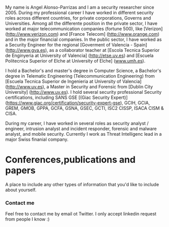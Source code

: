 

My name is Angel Alonso-Parrizas and I am a security researcher since 2005. During my professional career I have worked in different security roles across different countries, for private corporations, Governs and Universities.  Among all the differente position in the private sector, I have worked at major telecommunication companies (fortune 500), like [Verizon] (http://www.verizon.com) and [France Telecom] (http://www.orange.com) and in the major financial companies.
In the public sector, I have worked as a Security Engineer for the regional [Goverment of Valencia - Spain] (http://www.gva.es), as a collaborator teacher at [Escola Tecnica Superior de Enginyeria at University of Valencia] (http://etse.uv.es) and [Escuela Politecnica Superior of Elche at University of Elche] (www.umh.es).


I hold a Bachelor's and master's degree in Computer Science, a Bachelor's degree in Telematic Engineering (Telecommunication Engineering) from [Escuela Tecnica Superior de Ingenieria at University of Valencia] (http://www.uv.es), a Master in Security and Forensic from [Dublin City University] (http://www.uv.es). I hold  several security  professional Security certifications, including SANS GSE [(Giac Security Expert)] (https://www.giac.org/certification/security-expert-gse), GCIH, GCIA, GREM, GMOB, GPPA, GCFA, GSNA, GSEC, GCTI, ISC2 CISSP, ISACA CISM & CISA.

During my career, I have worked in several roles as security analyst / engineer, intrusion analyst and incident responder, forensic and malware analyst, and mobile security. Currently I work as Threat Intelligenc lead in a major Swiss finanial company.

# Conferences,publications and papers

A place to include any other types of information that you'd like to include about yourself.

### Contact me
Feel free to contact me by email ot Twitter.
I only accept linkedin request from people I know :)

